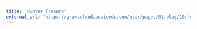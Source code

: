 ```yaml
---
title: 'Hunter Tresure'
external_url: 'https://grav.claudiacaicedo.com/user/pages/01.blog/10.hunter-tresure/game/t_hunter.html'
---
```


